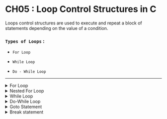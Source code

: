 

# CH05 : Loop Control Structures in C

<p>
  
  Loops control structures are used to execute and repeat a block of statements depending on the value of a condition.
</p>

### `Types of Loops` : 

  - `For Loop`
    
  -  `While Loop`

  -  `Do - While Loop`

---

<details>

<summary>For Loop</summary>

### For Loop 

<p>

  A `for` loop is used to execute and repeat a block of statements depending on a condition.
</p>

  **syntax** :
```c
for (<initial value>; (<condition>); <increment>)
{
  -----------------
  <statement block>
  -----------------
}
```
<p>

Where `initial value` is the assignment expression which initializes the value of a variable.
`condition` is a relational or logical expression which will have the value `true` or `false`.
`increment` is the increment value of the variable which will be added every time.
</p>


### Example : 
```c
int i;
for (i = 0; i<=5 ; i++){
  printf("This will execute 5 times ! \n");
}
```

- The statement inside the for loop will execute upto 5 times because the initialize value `i`, is set to `0` , so if `i < 5` then will run for 4 times but there is `=` sign making it `i<=5` meaning it will execute until `i` becomes `5`.

</details>


<details>

<summary>Nested For Loop</summary>

When a for loop is place inside another for loop it is called nested for loop.

**Example** : 
```c
for (int i = 0 ; i<10; i++){
    for(int j = 0 ; j<20 ; j++){
        printf("Nested For Loop\n");
    }
}
```
</details>

<details>


<summary>While Loop</summary>

<p>

  A while loop is used to execute and repeat a block of statements depending on a condtion.
</p>

**syntax**:
```c
while(<condition>)
{
  -----------------
  <statement block>
  -----------------
}
```
<p>

  Where `condition` is a relational or logical expression which will have the value `true` or `false`.
</p>

### Example :

```c
int i = 0;

while (i<=10){
  printf("%d\n",i);
  i++;
}
```
<p>

  In the following code the initial value of the i is 0 but when we use while statement the while condition will be true because the value of i, which is 0 is less than 10 so it will continue until the value of i reached 10 and giving the result of printing 0 to 10.
</p>
</details>



<details>


<summary>Do-While Loop</summary>

<p>

  A do-while statement is also used to execute and repeat a block of statements depending on a condition.
</p>

**syntax**: 
```c
do
{
  -----------------
  <statement block>
  ----------------
}
while (<condition>)
```
<p>

  Where `conditon` is a relational or logical expression which will have the value `true` and `false`.
</p>

When this statement is executed the computer will execute the statement block irrespective of the value of the condition. At the end of statement block, the condition is evaluated. If the value of the condition
is `true` the statement block is executed again and is repeated until the condition is `false`.

  
</details>

<details>

<summary>Goto Statement</summary>

<p>

  The `goto` statement is an unconditional transfer of control statement. It is used to transfer the control from one part to another.
</p>

**syntax**: 
```c
goto label ;
------------
------------
label:
------------
```
<p>

  Where `label` is the statement label which is available anywhere in the program . Its the identifier which is used to mark the beginning of the another part of the program which will be transfer by the `goto` statement.
</p>
  
</details>


<details>

<summary>Break statement</summary>

<p>

  The break statement is use to transfer the control to the end of a statement block in a loop. 
</p>

**syntax**:
```c
break;
```

<p>

  Break is frequently used in the `case` block of `switch` statement. 
</p>

### Example :
```c
char ch = 'a';

switch(ch){
  case 'a' : printf("a is for apple");
             break;
  case 'b' : printf("b is for ball");
             break;
  case 'c' : printf("c is for cat");
             break;
  case 'd' : printf("d is for dog");
             break;
  default : printf("Invalid input ! please enter a,b,c and d only.";
             break; 
}
```

<p>

  In the given example `break` statement is used after every end of the case because if break statement is not present , then if any of the condition is match it will execute all the case meaning it will activate all case and cause error in the program.
</p>

</details>













